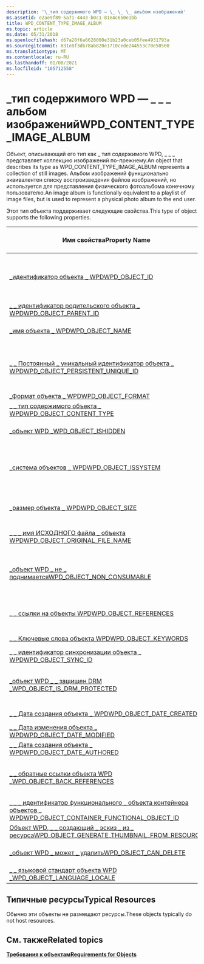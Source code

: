 ```yaml
---
description: '\_тип содержимого WPD — \_ \_ \_ альбом изображений'
ms.assetid: e2ae9f89-5a71-4443-b0c1-81e4c650e1bb
title: WPD_CONTENT_TYPE_IMAGE_ALBUM
ms.topic: article
ms.date: 05/31/2018
ms.openlocfilehash: d67a20f6a6628008e31b23a0ceb05fee4931793a
ms.sourcegitcommit: 831e8f3db78ab820e1710cede244553c70e50500
ms.translationtype: MT
ms.contentlocale: ru-RU
ms.lasthandoff: 01/08/2021
ms.locfileid: "105712558"
---
```

# <a name="wpd_content_type_image_album"></a><span data-ttu-id="51daa-103">\_тип содержимого WPD — \_ \_ \_ альбом изображений</span><span class="sxs-lookup"><span data-stu-id="51daa-103">WPD\_CONTENT\_TYPE\_IMAGE\_ALBUM</span></span>

<span data-ttu-id="51daa-104">Объект, описывающий его тип как \_ тип содержимого WPD, \_ \_ \_ представляет коллекцию изображений по-прежнему.</span><span class="sxs-lookup"><span data-stu-id="51daa-104">An object that describes its type as WPD\_CONTENT\_TYPE\_IMAGE\_ALBUM represents a collection of still images.</span></span> <span data-ttu-id="51daa-105">Альбом изображений функционально эквивалентен списку воспроизведения файлов изображений, но используется для представления физического фотоальбома конечному пользователю.</span><span class="sxs-lookup"><span data-stu-id="51daa-105">An image album is functionally equivalent to a playlist of image files, but is used to represent a physical photo album to the end user.</span></span>

<span data-ttu-id="51daa-106">Этот тип объекта поддерживает следующие свойства.</span><span class="sxs-lookup"><span data-stu-id="51daa-106">This type of object supports the following properties.</span></span>



| <span data-ttu-id="51daa-107">Имя свойства</span><span class="sxs-lookup"><span data-stu-id="51daa-107">Property Name</span></span>                                                                                                         | <span data-ttu-id="51daa-108">Обязательный или необязательный</span><span class="sxs-lookup"><span data-stu-id="51daa-108">Required or Optional</span></span>                                                              |
|-----------------------------------------------------------------------------------------------------------------------|-----------------------------------------------------------------------------------|
| [<span data-ttu-id="51daa-109">\_идентификатор объекта \_ WPD</span><span class="sxs-lookup"><span data-stu-id="51daa-109">WPD\_OBJECT\_ID</span></span>](object-properties.md)                                                                | <span data-ttu-id="51daa-110">Обязательно, только для чтения.</span><span class="sxs-lookup"><span data-stu-id="51daa-110">Required, read-only.</span></span> <span data-ttu-id="51daa-111">Клиент не может задать это свойство даже во время создания.</span><span class="sxs-lookup"><span data-stu-id="51daa-111">A client cannot set this property, even at creation time.</span></span>    |
| [<span data-ttu-id="51daa-112">\_ \_ идентификатор родительского объекта \_ WPD</span><span class="sxs-lookup"><span data-stu-id="51daa-112">WPD\_OBJECT\_PARENT\_ID</span></span>](object-properties.md)                                                 | <span data-ttu-id="51daa-113">Обязательный.</span><span class="sxs-lookup"><span data-stu-id="51daa-113">Required.</span></span>                                                                         |
| [<span data-ttu-id="51daa-114">\_имя объекта \_ WPD</span><span class="sxs-lookup"><span data-stu-id="51daa-114">WPD\_OBJECT\_NAME</span></span>](object-properties.md)                                                            | <span data-ttu-id="51daa-115">Требуется, если объект представляет файл.</span><span class="sxs-lookup"><span data-stu-id="51daa-115">Required if the object represents a file.</span></span>                                         |
| [<span data-ttu-id="51daa-116">\_ \_ Постоянный \_ уникальный идентификатор объекта \_ WPD</span><span class="sxs-lookup"><span data-stu-id="51daa-116">WPD\_OBJECT\_PERSISTENT\_UNIQUE\_ID</span></span>](object-properties.md)                          | <span data-ttu-id="51daa-117">Обязательно, только для чтения.</span><span class="sxs-lookup"><span data-stu-id="51daa-117">Required, read-only.</span></span> <span data-ttu-id="51daa-118">Клиент не может задать это свойство даже во время создания.</span><span class="sxs-lookup"><span data-stu-id="51daa-118">A client cannot set this property even at creation time.</span></span>     |
| [<span data-ttu-id="51daa-119">\_Формат объекта \_ WPD</span><span class="sxs-lookup"><span data-stu-id="51daa-119">WPD\_OBJECT\_FORMAT</span></span>](object-properties.md)                                                        | <span data-ttu-id="51daa-120">Обязательный.</span><span class="sxs-lookup"><span data-stu-id="51daa-120">Required.</span></span>                                                                         |
| [<span data-ttu-id="51daa-121">\_ \_ тип содержимого объекта \_ WPD</span><span class="sxs-lookup"><span data-stu-id="51daa-121">WPD\_OBJECT\_CONTENT\_TYPE</span></span>](object-properties.md)                                           | <span data-ttu-id="51daa-122">Обязательный.</span><span class="sxs-lookup"><span data-stu-id="51daa-122">Required.</span></span>                                                                         |
| [<span data-ttu-id="51daa-123">\_объект WPD \_</span><span class="sxs-lookup"><span data-stu-id="51daa-123">WPD\_OBJECT\_ISHIDDEN</span></span>](object-properties.md)                                                    | <span data-ttu-id="51daa-124">Требуется, если объект скрыт.</span><span class="sxs-lookup"><span data-stu-id="51daa-124">Required if the object is hidden.</span></span>                                                 |
| [<span data-ttu-id="51daa-125">\_система объектов \_ WPD</span><span class="sxs-lookup"><span data-stu-id="51daa-125">WPD\_OBJECT\_ISSYSTEM</span></span>](object-properties.md)                                                    | <span data-ttu-id="51daa-126">Требуется, если объект является системным объектом (то есть, он представляет системный файл).</span><span class="sxs-lookup"><span data-stu-id="51daa-126">Required if the object is a system object (that is, it represents a system file).</span></span> |
| [<span data-ttu-id="51daa-127">\_размер объекта \_ WPD</span><span class="sxs-lookup"><span data-stu-id="51daa-127">WPD\_OBJECT\_SIZE</span></span>](object-properties.md)                                                            | <span data-ttu-id="51daa-128">Требуется, если у объекта есть по крайней мере один ресурс.</span><span class="sxs-lookup"><span data-stu-id="51daa-128">Required if the object has at least one resource.</span></span>                                 |
| [<span data-ttu-id="51daa-129">\_ \_ \_ имя ИСХОДНОГО файла \_ объекта WPD</span><span class="sxs-lookup"><span data-stu-id="51daa-129">WPD\_OBJECT\_ORIGINAL\_FILE\_NAME</span></span>](object-properties.md)                              | <span data-ttu-id="51daa-130">Требуется, если объект представляет файл.</span><span class="sxs-lookup"><span data-stu-id="51daa-130">Required if the object represents a file.</span></span>                                         |
| [<span data-ttu-id="51daa-131">\_объект WPD \_ не \_ поднимается</span><span class="sxs-lookup"><span data-stu-id="51daa-131">WPD\_OBJECT\_NON\_CONSUMABLE</span></span>](object-properties.md)                                       | <span data-ttu-id="51daa-132">Рекомендуется, если объект не предназначен для использования устройством.</span><span class="sxs-lookup"><span data-stu-id="51daa-132">Recommended if the object is not meant for consumption by the device.</span></span>             |
| [<span data-ttu-id="51daa-133">\_ \_ ссылки на объекты WPD</span><span class="sxs-lookup"><span data-stu-id="51daa-133">WPD\_OBJECT\_REFERENCES</span></span>](object-properties.md)                                                | <span data-ttu-id="51daa-134">Требуется, если объект содержит ссылки на другие объекты.</span><span class="sxs-lookup"><span data-stu-id="51daa-134">Required if the object has references to other objects.</span></span>                           |
| [<span data-ttu-id="51daa-135">\_ \_ Ключевые слова объекта WPD</span><span class="sxs-lookup"><span data-stu-id="51daa-135">WPD\_OBJECT\_KEYWORDS</span></span>](object-properties.md)                                                    | <span data-ttu-id="51daa-136">Необязательный элемент.</span><span class="sxs-lookup"><span data-stu-id="51daa-136">Optional.</span></span>                                                                         |
| [<span data-ttu-id="51daa-137">\_ \_ идентификатор синхронизации объекта \_ WPD</span><span class="sxs-lookup"><span data-stu-id="51daa-137">WPD\_OBJECT\_SYNC\_ID</span></span>](object-properties.md)                                                     | <span data-ttu-id="51daa-138">Необязательный элемент.</span><span class="sxs-lookup"><span data-stu-id="51daa-138">Optional.</span></span>                                                                         |
| [<span data-ttu-id="51daa-139">\_объект WPD \_ \_ защищен DRM \_</span><span class="sxs-lookup"><span data-stu-id="51daa-139">WPD\_OBJECT\_IS\_DRM\_PROTECTED</span></span>](object-properties.md)                                  | <span data-ttu-id="51daa-140">Требуется, если объект защищен с помощью технологии DRM.</span><span class="sxs-lookup"><span data-stu-id="51daa-140">Required if the object is protected by DRM technology.</span></span>                            |
| [<span data-ttu-id="51daa-141">\_ \_ Дата создания объекта \_ WPD</span><span class="sxs-lookup"><span data-stu-id="51daa-141">WPD\_OBJECT\_DATE\_CREATED</span></span>](object-properties.md)                                           | <span data-ttu-id="51daa-142">Необязательный элемент.</span><span class="sxs-lookup"><span data-stu-id="51daa-142">Optional.</span></span>                                                                         |
| [<span data-ttu-id="51daa-143">\_ \_ Дата изменения объекта \_ WPD</span><span class="sxs-lookup"><span data-stu-id="51daa-143">WPD\_OBJECT\_DATE\_MODIFIED</span></span>](object-properties.md)                                         | <span data-ttu-id="51daa-144">(рекомендуется).</span><span class="sxs-lookup"><span data-stu-id="51daa-144">Recommended.</span></span>                                                                      |
| [<span data-ttu-id="51daa-145">\_ \_ Дата создания объекта \_ WPD</span><span class="sxs-lookup"><span data-stu-id="51daa-145">WPD\_OBJECT\_DATE\_AUTHORED</span></span>](object-properties.md)                                         | <span data-ttu-id="51daa-146">Необязательный элемент.</span><span class="sxs-lookup"><span data-stu-id="51daa-146">Optional.</span></span>                                                                         |
| [<span data-ttu-id="51daa-147">\_ \_ обратные ссылки объекта WPD \_</span><span class="sxs-lookup"><span data-stu-id="51daa-147">WPD\_OBJECT\_BACK\_REFERENCES</span></span>](object-properties.md)                                                                | <span data-ttu-id="51daa-148">Рекомендуется, если на объект ссылается другой объект.</span><span class="sxs-lookup"><span data-stu-id="51daa-148">Recommended if the object is referenced by another object.</span></span>                        |
| [<span data-ttu-id="51daa-149">\_ \_ \_ идентификатор функционального \_ объекта контейнера объектов \_ WPD</span><span class="sxs-lookup"><span data-stu-id="51daa-149">WPD\_OBJECT\_CONTAINER\_FUNCTIONAL\_OBJECT\_ID</span></span>](object-properties.md)     | <span data-ttu-id="51daa-150">Необязательный элемент.</span><span class="sxs-lookup"><span data-stu-id="51daa-150">Optional.</span></span>                                                                         |
| [<span data-ttu-id="51daa-151">Объект WPD, \_ \_ создающий \_ эскиз \_ из \_ ресурса</span><span class="sxs-lookup"><span data-stu-id="51daa-151">WPD\_OBJECT\_GENERATE\_THUMBNAIL\_FROM\_RESOURCE</span></span>](object-properties.md) | <span data-ttu-id="51daa-152">Необязательно</span><span class="sxs-lookup"><span data-stu-id="51daa-152">Optional</span></span>                                                                          |
| [<span data-ttu-id="51daa-153">\_объект WPD \_ может \_ удалить</span><span class="sxs-lookup"><span data-stu-id="51daa-153">WPD\_OBJECT\_CAN\_DELETE</span></span>](object-properties.md)                                                                     | <span data-ttu-id="51daa-154">Требуется, если объект не может быть удален.</span><span class="sxs-lookup"><span data-stu-id="51daa-154">Required if the object cannot be deleted.</span></span>                                         |
| [<span data-ttu-id="51daa-155">\_ \_ языковой стандарт объекта WPD \_</span><span class="sxs-lookup"><span data-stu-id="51daa-155">WPD\_OBJECT\_LANGUAGE\_LOCALE</span></span>](object-properties.md)                                                                | <span data-ttu-id="51daa-156">Необязательный элемент.</span><span class="sxs-lookup"><span data-stu-id="51daa-156">Optional.</span></span>                                                                         |



 

## <a name="typical-resources"></a><span data-ttu-id="51daa-157">Типичные ресурсы</span><span class="sxs-lookup"><span data-stu-id="51daa-157">Typical Resources</span></span>

<span data-ttu-id="51daa-158">Обычно эти объекты не размещают ресурсы.</span><span class="sxs-lookup"><span data-stu-id="51daa-158">These objects typically do not host resources.</span></span>

## <a name="related-topics"></a><span data-ttu-id="51daa-159">См. также</span><span class="sxs-lookup"><span data-stu-id="51daa-159">Related topics</span></span>

<dl> <dt>

[<span data-ttu-id="51daa-160">**Требования к объектам**</span><span class="sxs-lookup"><span data-stu-id="51daa-160">**Requirements for Objects**</span></span>](requirements-for-objects.md)
</dt> </dl>

 

 



